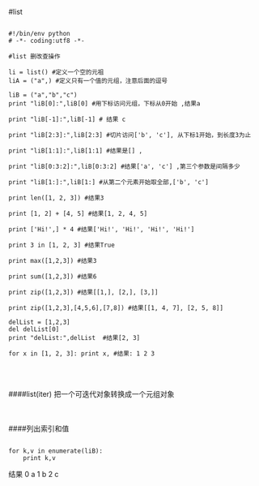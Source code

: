 #list

<pre><code>
#!/bin/env python
# -*- coding:utf8 -*- 

#list 删改查操作

li = list() #定义一个空的元祖
liA = ("a",) #定义只有一个值的元组，注意后面的逗号

liB = ("a","b","c")
print "liB[0]:",liB[0] #用下标访问元组，下标从0开始 ,结果a

print "liB[-1]:",liB[-1] # 结果 c

print "liB[2:3]:",liB[2:3] #切片访问['b', 'c'], 从下标1开始，到长度3为止

print "liB[1:1]:",liB[1:1] #结果是[] ,

print "liB[0:3:2]:",liB[0:3:2] #结果['a', 'c'] ,第三个参数是间隔多少

print "liB[1:]:",liB[1:] #从第二个元素开始取全部,['b', 'c'] 

print len([1, 2, 3]) #结果3

print [1, 2] + [4, 5] #结果[1, 2, 4, 5]

print ['Hi!',] * 4 #结果['Hi!', 'Hi!', 'Hi!', 'Hi!']

print 3 in [1, 2, 3] #结果True

print max([1,2,3]) #结果3

print sum([1,2,3]) #结果6

print zip([1,2,3]) #结果[[1,], [2,], [3,]]

print zip([1,2,3],[4,5,6],[7,8]) #结果[[1, 4, 7], [2, 5, 8]]

delList = [1,2,3]
del delList[0]
print "delList:",delList  #结果[2, 3]

for x in [1, 2, 3]: print x, #结果: 1 2 3
</code></pre>
<br><br>

####list(iter) 把一个可迭代对象转换成一个元组对象

<br><br>
####列出索引和值
<pre><code>
for k,v in enumerate(liB):
    print k,v
</code></pre>
结果
0 a
1 b
2 c
